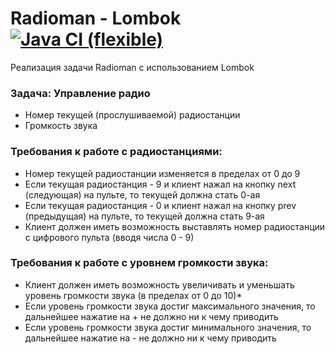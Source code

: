 # Radioman - Lombok [![Java CI (flexible)](https://github.com/aeontal/j-oop-homework-1.1/actions/workflows/maven-lombok.yml/badge.svg?branch=lombok)](https://github.com/aeontal/j-oop-homework-1.1/actions/workflows/maven-lombok.yml)

Реализация задачи Radioman с использованием Lombok 

### Задача: Управление радио

* Номер текущей (прослушиваемой) радиостанции
* Громкость звука

### Требования к работе с радиостанциями:

* Номер текущей радиостанции изменяется в пределах от 0 до 9
* Если текущая радиостанция - 9 и клиент нажал на кнопку next (следующая) на пульте, то текущей должна стать 0-ая
* Если текущая радиостанция - 0 и клиент нажал на кнопку prev (предыдущая) на пульте, то текущей должна стать 9-ая
* Клиент должен иметь возможность выставлять номер радиостанции с цифрового пульта (вводя числа 0 - 9)

### Требования к работе с уровнем громкости звука:

* Клиент должен иметь возможность увеличивать и уменьшать уровень громкости звука (в пределах от 0 до 10)*
* Если уровень громкости звука достиг максимального значения, то дальнейшее нажатие на + не должно ни к чему приводить
* Если уровень громкости звука достиг минимального значения, то дальнейшее нажатие на - не должно ни к чему приводить



